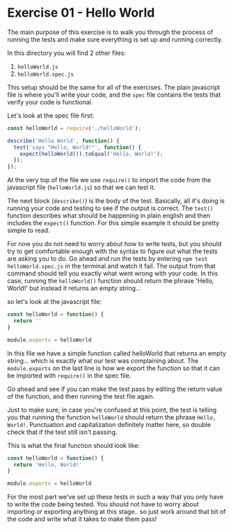 # Exercise 01 - Hello World

The main purpose of this exercise is to walk you through the process of running the tests and make sure everything is set up and running correctly.

In this directory you will find 2 other files:
  1. `helloWorld.js`
  2. `helloWorld.spec.js`

This setup should be the same for all of the exercises.  The plain javascript file is where you'll write your code, and the `spec` file contains the tests that verify your code is functional.

Let's look at the spec file first:
```javascript
const helloWorld = require('./helloWorld');

describe('Hello World', function() {
  test('says "Hello, World!"', function() {
    expect(helloWorld()).toEqual('Hello, World!');
  });
});
```
At the very top of the file we use `require()` to import the code from the javascript file (`helloWorld.js`) so that we can test it.

The next block (`describe()`) is the body of the test.  Basically, all it's doing is running your code and testing to see if the output is correct.  The `test()` function describes what should be happening in plain english and then includes the `expect()` function.  For this simple example it should be pretty simple to read.

For now you do not need to worry about how to write tests, but you should try to get comfortable enough with the syntax to figure out what the tests are asking you to do.  Go ahead and run the tests by entering `npm test helloWorld.spec.js` in the terminal and watch it fail.  The output from that command should tell you exactly what went wrong with your code.  In this case, running the `helloWorld()` function should return the phrase 'Hello, World!' but instead it returns an empty string...

so let's look at the javascript file:
```javascript
const helloWorld = function() {
  return ''
}

module.exports = helloWorld
```
In this file we have a simple function called helloWorld that returns an empty string... which is exactly what our test was complaining about.  The `module.exports` on the last line is how we export the function so that it can be imported with `require()` in the spec file.

Go ahead and see if you can make the test pass by editing the return value of the function, and then running the test file again.

Just to make sure, in case you're confused at this point, the test is telling you that running the function `helloWorld` should return the phrase `Hello, World!`.  Punctuation and capitalization definitely matter here, 
so double check that if the test still isn't passing.

This is what the final function should look like:
```javascript
const helloWorld = function() {
  return 'Hello, World!'
}

module.exports = helloWorld
```

For the most part we've set up these tests in such a way that you only have to write the code being tested.  You should not have to worry about importing or exporting anything at this stage.. so just work around that bit of the code and write what it takes to make them pass!
